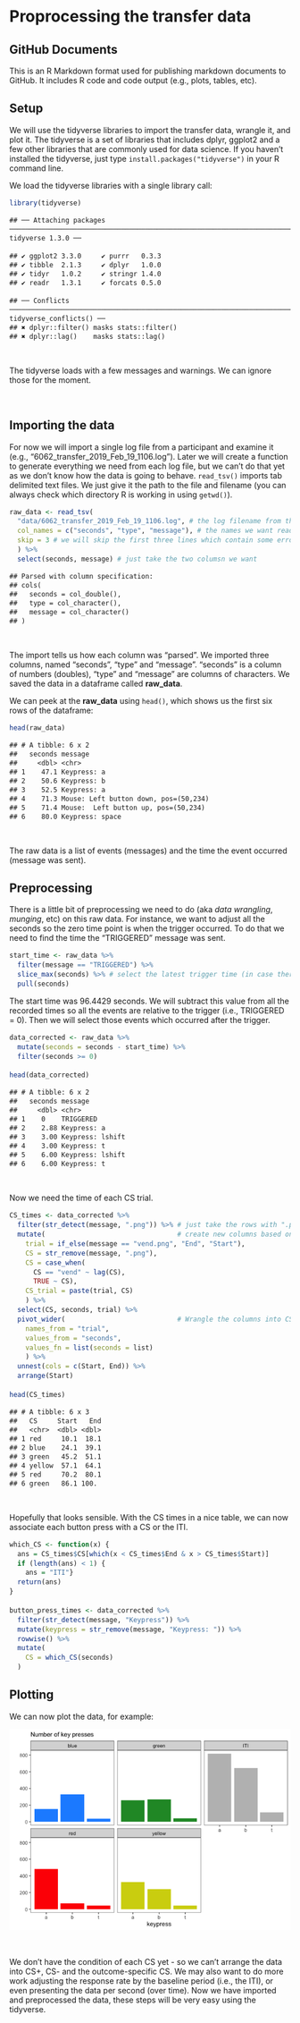 Proprocessing the transfer data
================

## GitHub Documents

This is an R Markdown format used for publishing markdown documents to
GitHub. It includes R code and code output (e.g., plots, tables, etc).

## Setup

We will use the tidyverse libraries to import the transfer data, wrangle
it, and plot it. The tidyverse is a set of libraries that includes
dplyr, ggplot2 and a few other libraries that are commonly used for data
science. If you haven’t installed the tidyverse, just type
`install.packages("tidyverse")` in your R command line.

We load the tidyverse libraries with a single library
    call:

``` r
library(tidyverse)
```

    ## ── Attaching packages ────────────────────────────────────────────────────────────────────────────────────────────── tidyverse 1.3.0 ──

    ## ✔ ggplot2 3.3.0     ✔ purrr   0.3.3
    ## ✔ tibble  2.1.3     ✔ dplyr   1.0.0
    ## ✔ tidyr   1.0.2     ✔ stringr 1.4.0
    ## ✔ readr   1.3.1     ✔ forcats 0.5.0

    ## ── Conflicts ───────────────────────────────────────────────────────────────────────────────────────────────── tidyverse_conflicts() ──
    ## ✖ dplyr::filter() masks stats::filter()
    ## ✖ dplyr::lag()    masks stats::lag()

<br>

The tidyverse loads with a few messages and warnings. We can ignore
those for the moment.

<br>

## Importing the data

For now we will import a single log file from a participant and examine
it (e.g., “6062\_transfer\_2019\_Feb\_19\_1106.log”). Later we will
create a function to generate everything we need from each log file, but
we can’t do that yet as we don’t know how the data is going to behave.
`read_tsv()` imports tab delimited text files. We just give it the path
to the file and filename (you can always check which directory R is
working in using `getwd()`).

``` r
raw_data <- read_tsv(
  "data/6062_transfer_2019_Feb_19_1106.log", # the log filename from the first participant
  col_names = c("seconds", "type", "message"), # the names we want read_tsv() to give our columns 
  skip = 3 # we will skip the first three lines which contain some error messages we don't want
  ) %>%
  select(seconds, message) # just take the two columsn we want
```

    ## Parsed with column specification:
    ## cols(
    ##   seconds = col_double(),
    ##   type = col_character(),
    ##   message = col_character()
    ## )

<br>

The import tells us how each column was “parsed”. We imported three
columns, named “seconds”, “type” and “message”. “seconds” is a column of
numbers (doubles), “type” and “message” are columns of characters. We
saved the data in a dataframe called **raw\_data**.

We can peek at the **raw\_data** using `head()`, which shows us the
first six rows of the dataframe:

``` r
head(raw_data)
```

    ## # A tibble: 6 x 2
    ##   seconds message                              
    ##     <dbl> <chr>                                
    ## 1    47.1 Keypress: a                          
    ## 2    50.6 Keypress: b                          
    ## 3    52.5 Keypress: a                          
    ## 4    71.3 Mouse: Left button down, pos=(50,234)
    ## 5    71.4 Mouse:  Left button up, pos=(50,234) 
    ## 6    80.0 Keypress: space

<br>

The raw data is a list of events (messages) and the time the event
occurred (message was sent).

## Preprocessing

There is a little bit of preprocessing we need to do (aka *data
wrangling*, *munging*, etc) on this raw data. For instance, we want to
adjust all the seconds so the zero time point is when the trigger
occurred. To do that we need to find the time the “TRIGGERED” message
was sent.

``` r
start_time <- raw_data %>%
  filter(message == "TRIGGERED") %>%
  slice_max(seconds) %>% # select the latest trigger time (in case there are more than one)
  pull(seconds) 
```

The start time was 96.4429 seconds. We will subtract this value from all
the recorded times so all the events are relative to the trigger (i.e.,
TRIGGERED = 0). Then we will select those events which occurred after
the trigger.

``` r
data_corrected <- raw_data %>%
  mutate(seconds = seconds - start_time) %>%
  filter(seconds >= 0)

head(data_corrected)
```

    ## # A tibble: 6 x 2
    ##   seconds message         
    ##     <dbl> <chr>           
    ## 1    0    TRIGGERED       
    ## 2    2.88 Keypress: a     
    ## 3    3.00 Keypress: lshift
    ## 4    3.00 Keypress: t     
    ## 5    6.00 Keypress: lshift
    ## 6    6.00 Keypress: t

<br>

Now we need the time of each CS trial.

``` r
CS_times <- data_corrected %>%
  filter(str_detect(message, ".png")) %>% # just take the rows with ".png" mentioned in the message
  mutate(                                 # create new columns based on the CS (indicated in message)
    trial = if_else(message == "vend.png", "End", "Start"),
    CS = str_remove(message, ".png"),
    CS = case_when(
      CS == "vend" ~ lag(CS),
      TRUE ~ CS),
    CS_trial = paste(trial, CS)
    ) %>%
  select(CS, seconds, trial) %>%
  pivot_wider(                            # Wrangle the columns into CS, Start, End
    names_from = "trial",
    values_from = "seconds",
    values_fn = list(seconds = list)
    ) %>% 
  unnest(cols = c(Start, End)) %>% 
  arrange(Start) 

head(CS_times)
```

    ## # A tibble: 6 x 3
    ##   CS     Start   End
    ##   <chr>  <dbl> <dbl>
    ## 1 red     10.1  18.1
    ## 2 blue    24.1  39.1
    ## 3 green   45.2  51.1
    ## 4 yellow  57.1  64.1
    ## 5 red     70.2  80.1
    ## 6 green   86.1 100.

<br>

Hopefully that looks sensible. With the CS times in a nice table, we can
now associate each button press with a CS or the ITI.

``` r
which_CS <- function(x) {
  ans = CS_times$CS[which(x < CS_times$End & x > CS_times$Start)]
  if (length(ans) < 1) {
    ans = "ITI"}
  return(ans)
}

button_press_times <- data_corrected %>%
  filter(str_detect(message, "Keypress")) %>%
  mutate(keypress = str_remove(message, "Keypress: ")) %>%
  rowwise() %>%
  mutate(
    CS = which_CS(seconds)
  ) 
```

## Plotting

We can now plot the data, for example:

![](figures/CS_presses-1.png)<!-- -->

<br>

We don’t have the condition of each CS yet - so we can’t arrange the
data into CS+, CS- and the outcome-specific CS. We may also want to do
more work adjusting the response rate by the baseline period (i.e., the
ITI), or even presenting the data per second (over time). Now we have
imported and preprocessed the data, these steps will be very easy using
the tidyverse.

<br>
